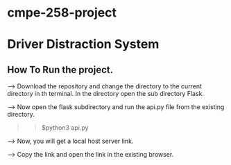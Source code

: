 # cmpe-258-project

# Driver Distraction System

## How To Run the project.

--> Download the repository and change the directory to the current directory in th terminal. In the directory open the sub directory Flask.

--> Now open the flask subdirectory and run the api.py file from the existing directory. 

>> $python3 api.py 

--> Now, you will get a local host server link.

--> Copy the link and open the link in the existing browser.
